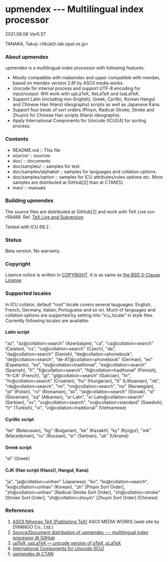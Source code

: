 upmendex  --- Multilingual index processor
==========================================

2021.06.06 Ver0.57

TANAKA, Takuji
<ttk(at)t-lab.opal.ne.jp>


### About upmendex
upmendex is a multilingual index processor with following features:

 * Mostly compatible with makeindex and
   upper compatible with mendex,
   based on mendex version 2.6f by ASCII media works.
 * Unicode for internal process and
   support UTF-8 encoding for input/output.
   Will work with upLaTeX, XeLaTeX and luaLaTeX.
 * Support Latin (including non-English), Greek, Cyrillic,
   Korean Hangul and Chinese Han (Hanzi ideographs) scripts
   as well as Japanese Kana.
 * Support four kinds of sort orders (Pinyin, Radical-Stroke,
   Stroke and Zhuyin) for Chinese Han scripts (Hanzi ideographs).
 * Apply International Components for Unicode (ICU)[4]
   for sorting process.

### Contents
 * README.md :: This file
 * source/ :: sources
 * doc/ :: documents
 * doc/samples/ :: samples for test.
 * doc/samples/alphabet :: samples for languages and collation options.
 * doc/samples/option :: samples for ICU attributes/rules options etc.
   More samples are distributed at GitHub[2] than at CTAN[5].
 * man/ :: manuals

### Building upmendex
The source files are distributed at GitHub[2] and work with TeX Live svn r59488.
Ref. [TeX Live and Subversion](http://www.tug.org/texlive/svn/)

Tested with ICU 68.2 .

### Status
Beta version.
No warranty.

### Copyright
Lisence notice is written in [COPYRIGHT](./COPYRIGHT).
It is as same as [the BSD 3-Clause License](https://opensource.org/licenses/BSD-3-Clause)

### Supported locales
In ICU collator, default "root" locale covers several lauguages:
English, French, Germany, Italian, Portuguese and so on.
Much of languages and collation options are supported by
setting into "icu_locale" in style files.
Currently following locales are available:

#### Latin script
  "az", "az@collation=search" (Azerbaijani), "ca", "ca@collation=search" (Catalan),
  "cs", "cs@collation=search" (Czech), "da", "da@collation=search" (Danish),
  "de@collation=phonebook", "de@collation=search", "de-AT@collation=phonebook" (German),
  "eo" (Espelanto), "es", "es@collation=traditional", "es@collation=search" (Spanish),
  "fi", "fi@collation=search", "fi@collation=traditional" (Finnish),
  "fr-CA" (French), "gl", "gl@collation=search" (Galician),
  "hr", "hr@collation=search" (Croatian), "hu" (Hungarian), "lt" (Lithuanian),
  "nb", "nb@collation=search", "nn", "nn@collation=search", "no" (Norwegian),
  "pl" (Polish), "ro" (Romanian), "sk", "sk@collation=search" (Slovak),
  "sl" (Slovenian), "sq" (Albanian), "sr-Latn", "sr-Latn@collation=search" (Serbian),
  "sv", "sv@collation=search", "sv@collation=standard" (Swedish),
  "tr" (Turkish), "vi", "vi@collation=traditional" (Vietnamese)

#### Cyrillic script
  "be" (Belarusian), "bg" (Bulgarian), "kk" (Kazakh), "ky" (Kyrgyz),
  "mk" (Macedonian), "ru" (Russian), "sr" (Serbian), "uk" (Ukraine)

#### Greek script
  "el" (Greek)

#### CJK (Han script (Hanzi), Hangul, Kana)
  "ja", "ja@collation=unihan" (Japanese),
  "ko", "ko@collation=search", "ko@collation=unihan" (Korean),
  "zh" [Pinyin Sort Order], "zh@collation=unihan" [Radical-Stroke Sort Order],
  "zh@collation=stroke" [Stroke Sort Order], "zh@collation=zhuyin" [Zhuyin Sort Order] (Chinese)

### References
1.  [ASCII Nihongo TeX (Publishing TeX)](https://asciidwango.github.io/ptex/)
    ASCII MEDIA WORKS (web site by DWANGO Co., Ltd.)
2.  [Source/Document distribution of upmendex --- multilingual index processor @ GitHub](https://github.com/t-tk/upmendex-package)
3.  [upTeX, upLaTeX ― unicode version of pTeX, pLaTeX](http://www.t-lab.opal.ne.jp/tex/uptex_en.html)
4.  [International Components for Unicode (ICU)](http://site.icu-project.org/)
5.  [upmendex @ CTAN](https://ctan.org/pkg/upmendex/)

